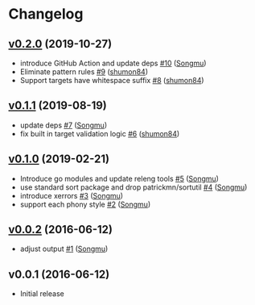 # Changelog

## [v0.2.0](https://github.com/Songmu/make2help/compare/v0.1.1...v0.2.0) (2019-10-27)

* introduce GitHub Action and update deps [#10](https://github.com/Songmu/make2help/pull/10) ([Songmu](https://github.com/Songmu))
* Eliminate pattern rules [#9](https://github.com/Songmu/make2help/pull/9) ([shumon84](https://github.com/shumon84))
* Support targets have whitespace suffix [#8](https://github.com/Songmu/make2help/pull/8) ([shumon84](https://github.com/shumon84))

## [v0.1.1](https://github.com/Songmu/make2help/compare/v0.1.0...v0.1.1) (2019-08-19)

* update deps [#7](https://github.com/Songmu/make2help/pull/7) ([Songmu](https://github.com/Songmu))
* fix built in target validation logic [#6](https://github.com/Songmu/make2help/pull/6) ([shumon84](https://github.com/shumon84))

## [v0.1.0](https://github.com/Songmu/make2help/compare/v0.0.2...v0.1.0) (2019-02-21)

* Introduce go modules and update releng tools [#5](https://github.com/Songmu/make2help/pull/5) ([Songmu](https://github.com/Songmu))
* use standard sort package and drop patrickmn/sortutil [#4](https://github.com/Songmu/make2help/pull/4) ([Songmu](https://github.com/Songmu))
* introduce xerrors [#3](https://github.com/Songmu/make2help/pull/3) ([Songmu](https://github.com/Songmu))
* support each phony style [#2](https://github.com/Songmu/make2help/pull/2) ([Songmu](https://github.com/Songmu))

## [v0.0.2](https://github.com/Songmu/make2help/compare/v0.0.1...v0.0.2) (2016-06-12)

* adjust output [#1](https://github.com/Songmu/make2help/pull/1) ([Songmu](https://github.com/Songmu))

## v0.0.1 (2016-06-12)

* Initial release
